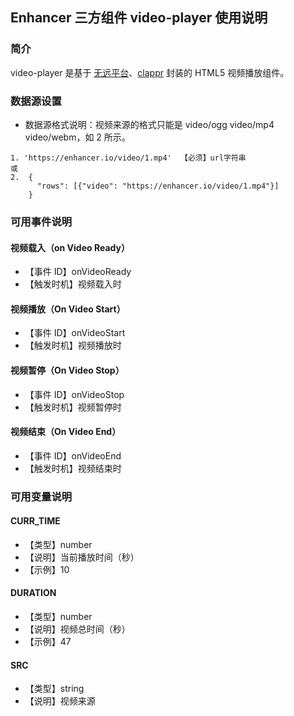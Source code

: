 ## Enhancer 三方组件 video-player 使用说明
### 简介
video-player 是基于 [无远平台][1]、[clappr][2] 封装的 HTML5 视频播放组件。

### 数据源设置
- 数据源格式说明：视频来源的格式只能是 video/ogg video/mp4 video/webm，如 2 所示。
```
1. 'https://enhancer.io/video/1.mp4'  【必须】url字符串
或
2.  {
      "rows": [{"video": "https://enhancer.io/video/1.mp4"}]
    }
```

### 可用事件说明
#### 视频载入（on Video Ready）
- 【事件 ID】onVideoReady
- 【触发时机】视频载入时

#### 视频播放（On Video Start）
- 【事件 ID】onVideoStart
- 【触发时机】视频播放时

#### 视频暂停（On Video Stop）
- 【事件 ID】onVideoStop
- 【触发时机】视频暂停时

#### 视频结束（On Video End）
- 【事件 ID】onVideoEnd
- 【触发时机】视频结束时

### 可用变量说明
#### CURR_TIME
- 【类型】number
- 【说明】当前播放时间（秒）
- 【示例】10

#### DURATION
- 【类型】number
- 【说明】视频总时间（秒）
- 【示例】47

#### SRC
- 【类型】string
- 【说明】视频来源



[1]: https://wuyuan.io/
[2]: https://github.com/clappr/clappr


